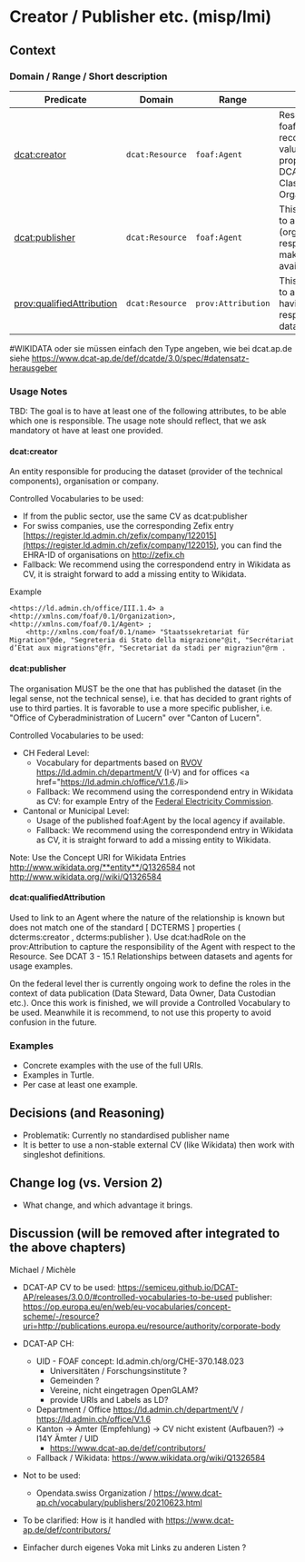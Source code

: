 # Creator / Publisher etc. (misp/lmi)

## Context

### Domain / Range / Short description

| **Predicate**                                                                 | **Domain**         | **Range**           | **Description**                                              
|------------------------------------------------------------------------------|-------------------|---------------------|-------------------------------------------------------------|
| [dcat:creator](https://www.w3.org/TR/vocab-dcat-3/#Property:resource_creator) | `dcat:Resource`   | `foaf:Agent`        | Resources of type foaf:Agent are recommended as values for this property. See also DCAT 3 - 6.12 Class: Organization/Person. 
| [dcat:publisher](https://www.w3.org/TR/vocab-dcat-3/#Property:resource_publisher) | `dcat:Resource`   | `foaf:Agent`        | This property refers to an entity (organisation) responsible for making the Dataset available. | 
| [prov:qualifiedAttribution](https://www.w3.org/TR/vocab-dcat-3/#Property:resource_qualifiedAttribution) | `dcat:Resource`   | `prov:Attribution`  |This property refers to a link to an Agent having some form of responsibility for the dataset | 

#WIKIDATA oder sie müssen einfach den Type angeben, wie bei dcat.ap.de siehe https://www.dcat-ap.de/def/dcatde/3.0/spec/#datensatz-herausgeber


### Usage Notes
TBD: The goal is to have at least one of the following attributes, to be able which one is responsible. The usage note should reflect, that we ask mandatory ot have at least one provided.


#### dcat:creator
An entity responsible for producing the dataset (provider of the technical components), organisation or company. 

Controlled Vocabularies to be used:
* If from the public sector, use the same CV as dcat:publisher
* For swiss companies, use the corresponding Zefix entry [https://register.ld.admin.ch/zefix/company/122015](https://register.ld.admin.ch/zefix/company/122015), you can find the EHRA-ID of organisations on http://zefix.ch
* Fallback: We recommend using the correspondend entry in Wikidata as CV, it is straight forward to add a missing entity to Wikidata.

Example
```
<https://ld.admin.ch/office/III.1.4> a <http://xmlns.com/foaf/0.1/Organization>, <http://xmlns.com/foaf/0.1/Agent> ;
	<http://xmlns.com/foaf/0.1/name> "Staatssekretariat für Migration"@de, "Segreteria di Stato della migrazione"@it, "Secrétariat d’Etat aux migrations"@fr, "Secretariat da stadi per migraziun"@rm .
```

#### dcat:publisher

The organisation MUST be the one that has published the dataset (in the legal sense, not the technical sense), i.e. that has decided to grant rights of use to third parties. It is favorable to use a more specific publisher, i.e. "Office of Cyberadministration of Lucern" over "Canton of Lucern".

Controlled Vocabularies to be used:
* CH Federal Level:
  * Vocabulary for departments based on [RVOV](https://www.fedlex.admin.ch/eli/cc/1999/170/de)  <a href="https://ld.admin.ch/department/V">https://ld.admin.ch/department/V</a> (I-V) and for offices <a href="https://ld.admin.ch/office/V.1.6</a>./li>
  * Fallback: We recommend using the correspondend entry in Wikidata as CV: for example Entry of the <a href="[https://www.wikidata.org/entity/Q1326584](http://www.wikidata.org/entity/Q1326584)">Federal Electricity Commission</a>.
* Cantonal or Municipal Level:
  * Usage of the published foaf:Agent by the local agency if available.
  * Fallback: We recommend using the correspondend entry in Wikidata as CV, it is straight forward to add a missing entity to Wikidata.
 
Note: Use the Concept URI for Wikidata Entries http://www.wikidata.org/**entity**/Q1326584 not http://www.wikidata.org//wiki/Q1326584

#### dcat:qualifiedAttribution
Used to link to an Agent where the nature of the relationship is known but does not match one of the standard [ DCTERMS ] properties ( dcterms:creator , dcterms:publisher ). Use dcat:hadRole on the prov:Attribution to capture the responsibility of the Agent with respect to the Resource. See DCAT 3 - 15.1 Relationships between datasets and agents for usage examples.

On the federal level ther is currently ongoing work to define the roles in the context of data publication (Data Steward, Data Owner, Data Custodian etc.). Once this work is finished, we will provide a Controlled Vocabulary to be used. Meanwhile it is recommend, to not use this property to avoid confusion in the future.

 
### Examples
* Concrete examples with the use of the full URIs.
* Examples in Turtle.
* Per case at least one example.

## Decisions (and Reasoning)

* Problematik: Currently no standardised publisher name
* It is better to use a non-stable external CV (like Wikidata) then work with singleshot definitions.


## Change log (vs. Version 2)
* What change, and which advantage it brings.



## Discussion (will be removed after integrated to the above chapters)

  Michael / Michèle
  
  
  * DCAT-AP CV to be used: 
    https://semiceu.github.io/DCAT-AP/releases/3.0.0/#controlled-vocabularies-to-be-used 
    publisher: https://op.europa.eu/en/web/eu-vocabularies/concept-scheme/-/resource?uri=http://publications.europa.eu/resource/authority/corporate-body

  * DCAT-AP CH:
    * UID - FOAF concept: ld.admin.ch/org/CHE-370.148.023
      * Universitäten / Forschungsinstitute ?
      * Gemeinden ?
      * Vereine, nicht eingetragen OpenGLAM?
      * provide URIs and Labels as LD?
    * Department / Office https://ld.admin.ch/department/V / https://ld.admin.ch/office/V.1.6
    * Kanton -> Ämter (Empfehlung) -> CV nicht existent (Aufbauen?) -> I14Y Ämter / UID
      * https://www.dcat-ap.de/def/contributors/ 
    * Fallback / Wikidata: https://www.wikidata.org/wiki/Q1326584
      
* Not to be used:
    * Opendata.swiss Organization / https://www.dcat-ap.ch/vocabulary/publishers/20210623.html

* To be clarified: How is it handled with https://www.dcat-ap.de/def/contributors/

* Einfacher durch eigenes Voka mit Links zu anderen Listen ?

